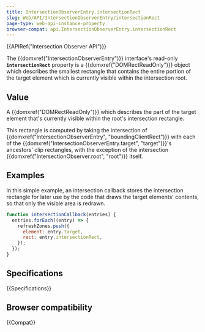 ```yaml
---
title: IntersectionObserverEntry.intersectionRect
slug: Web/API/IntersectionObserverEntry/intersectionRect
page-type: web-api-instance-property
browser-compat: api.IntersectionObserverEntry.intersectionRect
---
```


{{APIRef("Intersection Observer API")}}

The {{domxref("IntersectionObserverEntry")}} interface's
read-only **`intersectionRect`** property is a
{{domxref("DOMRectReadOnly")}} object which describes the smallest rectangle that
contains the entire portion of the target element which is currently visible within
the intersection root.

## Value

A {{domxref("DOMRectReadOnly")}} which describes the part of the target element that's
currently visible within the root's intersection rectangle.

This rectangle is computed by taking the intersection of
{{domxref("IntersectionObserverEntry", "boundingClientRect")}} with each of the
{{domxref("IntersectionObserverEntry.target", "target")}}'s ancestors' clip rectangles,
with the exception of the intersection {{domxref("IntersectionObserver.root", "root")}}
itself.

## Examples

In this simple example, an intersection callback stores the intersection rectangle for
later use by the code that draws the target elements' contents, so that only the visible
area is redrawn.

```js
function intersectionCallback(entries) {
  entries.forEach((entry) => {
    refreshZones.push({
      element: entry.target,
      rect: entry.intersectionRect,
    });
  });
}
```

## Specifications

{{Specifications}}

## Browser compatibility

{{Compat}}
